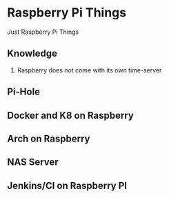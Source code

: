 # Raspberry Pi Things
Just Raspberry Pi Things


## Knowledge

1. Raspberry does not come with its own time-server

## Pi-Hole


## Docker and K8 on Raspberry



## Arch on Raspberry

## NAS Server

## Jenkins/CI on Raspberry PI
